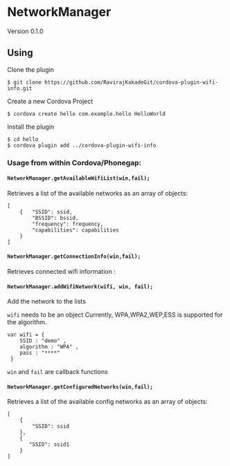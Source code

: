 # NetworkManager

Version 0.1.0

## Using
Clone the plugin

    $ git clone https://github.com/RavirajKakadeGit/cordova-plugin-wifi-info.git

Create a new Cordova Project

    $ cordova create hello com.example.hello HelloWorld

Install the plugin

    $ cd hello
    $ cordova plugin add ../cordova-plugin-wifi-info

### Usage from within Cordova/Phonegap:

#### `NetworkManager.getAvailableWifiList(win,fail);`

Retrieves a list of the available networks as an array of objects:

    [
        {   "SSID": ssid,
            "BSSID": bssid,
            "frequency": frequency,
            "capabilities": capabilities
        }
    ]

#### `NetworkManager.getConnectionInfo(win,fail);`

Retrieves connected wifi information :


#### `NetworkManager.addWifiNetwork(wifi, win, fail);`

Add the network to the lists

`wifi` needs to be an object Currently, WPA,WPA2,WEP,ESS is supported for the algorithm.

    var wifi = {
        SSID : "demo" ,
        algorithm : "WPA" ,
        pass : "****"
     }

`win` and `fail` are callback functions


#### `NetworkManager.getConfiguredNetworks(win,fail);`

Retrieves a list of the available config networks as an array of objects:

    [
        {
            "SSID": ssid
        },
        {
           "SSID": ssid1
        }
    ]
